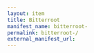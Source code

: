 ```yaml
---
layout: item
title: Bitterroot 
manifest_name: bitterroot-
permalink: bitterroot-/
external_manifest_url: 
---
```

<!-- Add an essay or interpretive material below this line,
using HTML or markdown.  Do not modify this file above this line -->
